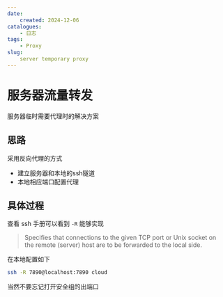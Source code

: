 ```yaml
---
date:
    created: 2024-12-06
catalogues:
    - 日志
tags:
    - Proxy
slug:
    server temporary proxy
---
```


# 服务器流量转发

服务器临时需要代理时的解决方案

<!-- more -->

## 思路

采用反向代理的方式

- 建立服务器和本地的ssh隧道
- 本地相应端口配置代理

## 具体过程

查看 ssh 手册可以看到 `-R` 能够实现

> Specifies that connections to the given TCP port or Unix socket on the remote (server) host are to be forwarded to the local side.

在本地配置如下

```bash
ssh -R 7890@localhost:7890 cloud
```

当然不要忘记打开安全组的出端口